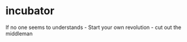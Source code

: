 incubator
=========

If no one seems to understands - Start your own revolution - cut out the middleman
